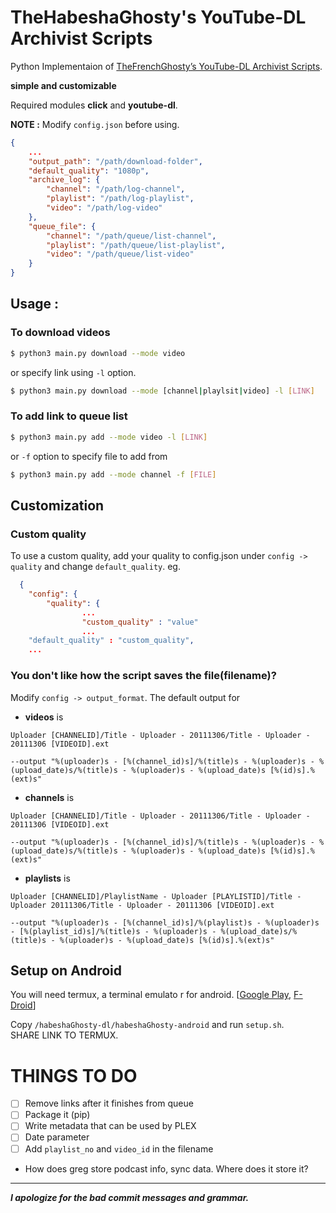 # TheHabeshaGhosty's YouTube-DL Archivist Scripts
Python Implementaion of [TheFrenchGhosty’s YouTube-DL Archivist Scripts](https://github.com/TheFrenchGhosty/TheFrenchGhostys-YouTube-DL-Archivist-Scripts).

**simple and customizable**

Required modules **click** and **youtube-dl**.


**NOTE :** Modify `config.json` before using.

```json
{
	...
	"output_path": "/path/download-folder",				
	"default_quality": "1080p",
	"archive_log": {
		"channel": "/path/log-channel",
		"playlist": "/path/log-playlist",
		"video": "/path/log-video"
	},
	"queue_file": {
		"channel": "/path/queue/list-channel",
		"playlist": "/path/queue/list-playlist",
		"video": "/path/queue/list-video"
	}
}
```


## Usage :
### To download videos


``` bash
$ python3 main.py download --mode video
```
or specify link using `-l` option.

```bash
$ python3 main.py download --mode [channel|playlsit|video] -l [LINK]
```

### To add link to queue list

```bash
$ python3 main.py add --mode video -l [LINK]
```
or `-f` option to specify file to add from

```bash
$ python3 main.py add --mode channel -f [FILE]
```


## Customization
### Custom quality
To use a custom quality, add your quality to config.json under `config -> quality` and change `default_quality`.
eg.
```JSON
  {
	"config": {
		"quality": {
			    ...
			    "custom_quality" : "value"
			    ...
	"default_quality" : "custom_quality",
	...
```

### You don't like how the script saves the file(filename)?
Modify `config -> output_format`. The default output for

- **videos** is
	
```
Uploader [CHANNELID]/Title - Uploader - 20111306/Title - Uploader - 20111306 [VIDEOID].ext
``` 

```
--output "%(uploader)s - [%(channel_id)s]/%(title)s - %(uploader)s - %(upload_date)s/%(title)s - %(uploader)s - %(upload_date)s [%(id)s].%(ext)s"
```	

- **channels** is 

```
Uploader [CHANNELID]/Title - Uploader - 20111306/Title - Uploader - 20111306 [VIDEOID].ext
```

```
--output "%(uploader)s - [%(channel_id)s]/%(title)s - %(uploader)s - %(upload_date)s/%(title)s - %(uploader)s - %(upload_date)s [%(id)s].%(ext)s" 
```
	
- **playlists** is

```
Uploader [CHANNELID]/PlaylistName - Uploader [PLAYLISTID]/Title - Uploader 20111306/Title - Uploader - 20111306 [VIDEOID].ext
```
	
```
--output "%(uploader)s - [%(channel_id)s]/%(playlist)s - %(uploader)s - [%(playlist_id)s]/%(title)s - %(uploader)s - %(upload_date)s/%(title)s - %(uploader)s - %(upload_date)s [%(id)s].%(ext)s"
```


## Setup on Android
You will need termux, a terminal emulato r for android. [[Google Play](https://play.google.com/store/apps/details?id=com.termux), [F-Droid](https://f-droid.org/repository/browse/?fdid=com.termux)]

Copy `/habeshaGhosty-dl/habeshaGhosty-android` and run `setup.sh`.
<br>SHARE LINK TO TERMUX.


# THINGS TO DO
- [ ] Remove links after it finishes from queue
- [ ] Package it (pip)
- [ ] Write metadata that can be used by PLEX
- [ ] Date parameter
- [ ] Add `playlist_no` and `video_id` in the filename
- How does greg store podcast info, sync data. Where does it store it?



---
***I apologize for the bad commit messages and grammar.***

